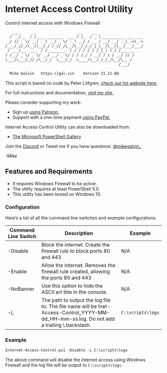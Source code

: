 # Internet Access Control Utility

Control internet access with Windows Firewall

``` txt
   ____     __                   __    ___
  /  _/__  / /____ _______  ___ / /_  / _ |___________ ___ ___
 _/ // _ \/ __/ -_) __/ _ \/ -_) __/ / __ / __/ __/ -_|_-<(_-<
/___/_//_/\__/\__/_/ /_//_/\__/\__/_/_/_|_\__/\__/\__/___/___/
 / ___/__  ___  / /________  / / / / / / /_(_) (_) /___ __
/ /__/ _ \/ _ \/ __/ __/ _ \/ / / /_/ / __/ / / / __/ // /
\___/\___/_//_/\__/_/  \___/_/  \____/\__/_/_/_/\__/\_, /
                                                   /___/

  Mike Galvin   https://gal.vin    Version 21.12.08
```

This script is based on code by Peter Löfgren, [check out his website here.](https://syscenramblings.wordpress.com)

For full instructions and documentation, [visit my site.](https://gal.vin/posts/internet-access-control-utility)

Please consider supporting my work:

* Sign up [using Patreon.](https://www.patreon.com/mikegalvin)
* Support with a one-time payment [using PayPal.](https://www.paypal.me/digressive)

Internet Access Control Utility can also be downloaded from:

* [The Microsoft PowerShell Gallery](https://www.powershellgallery.com/packages/Internet-Access-Control)

Join the [Discord](http://discord.gg/5ZsnJ5k) or Tweet me if you have questions: [@mikegalvin_](https://twitter.com/mikegalvin_)

-Mike

## Features and Requirements

* It requires Windows Firewall to be active.
* The utility requires at least PowerShell 5.0.
* This utility has been tested on Windows 10.

### Configuration

Here’s a list of all the command line switches and example configurations.

| Command Line Switch | Description | Example |
| ------------------- | ----------- | ------- |
| -Disable | Block the internet. Create the firewall rule to block ports 80 and 443 | N/A |
| -Enable | Allow the internet. Removes the firewall rule created, allowing the ports 80 and 443 | N/A |
| -NoBanner | Use this option to hide the ASCII art title in the console. | N/A |
| -L | The path to output the log file to. The file name will be Inet-Access-Control_YYYY-MM-dd_HH-mm-ss.log. Do not add a trailing \ backslash. | ```C:\scripts\logs``` |

### Example

``` txt
Internet-Access-Control.ps1 -Disable -L C:\scripts\logs
```

The above command will disable the internet access using Windows Firewall and the log file will be output to ```C:\scripts\logs```.
